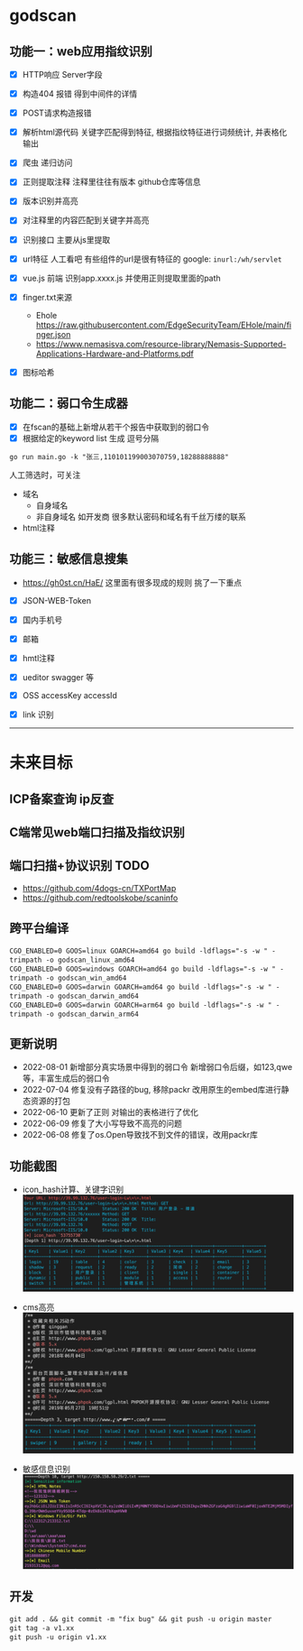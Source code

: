 # godscan

## 功能一：web应用指纹识别 
- [x] HTTP响应 Server字段
- [x] 构造404 报错 得到中间件的详情
- [x] POST请求构造报错 
- [x] 解析html源代码 关键字匹配得到特征, 根据指纹特征进行词频统计, 并表格化输出
- [x] 爬虫 递归访问
- [x] 正则提取注释 注释里往往有版本 github仓库等信息
- [x] 版本识别并高亮
- [x] 对注释里的内容匹配到关键字并高亮
- [x] 识别接口 主要从js里提取
- [x] url特征 人工看吧 有些组件的url是很有特征的 google: `inurl:/wh/servlet`
- [x] vue.js 前端 识别app.xxxx.js 并使用正则提取里面的path
- [x] finger.txt来源
  * Ehole https://raw.githubusercontent.com/EdgeSecurityTeam/EHole/main/finger.json
  * https://www.nemasisva.com/resource-library/Nemasis-Supported-Applications-Hardware-and-Platforms.pdf
  
- [x] 图标哈希

## 功能二：弱口令生成器
- [x] 在fscan的基础上新增从若干个报告中获取到的弱口令
- [x] 根据给定的keyword list 生成 逗号分隔

`go run main.go -k "张三,110101199003070759,18288888888"`

人工筛选时，可关注
* 域名 
  * 自身域名
  * 非自身域名 如开发商 很多默认密码和域名有千丝万缕的联系
* html注释


## 功能三：敏感信息搜集
* https://gh0st.cn/HaE/
这里面有很多现成的规则 挑了一下重点
- [x] JSON-WEB-Token
- [x] 国内手机号
- [x] 邮箱
- [x] hmtl注释
- [x] ueditor swagger 等
- [x] OSS accessKey accessId
- [x] link 识别  


---
# 未来目标

## ICP备案查询 ip反查

## C端常见web端口扫描及指纹识别

## 端口扫描+协议识别 TODO
* https://github.com/4dogs-cn/TXPortMap
* https://github.com/redtoolskobe/scaninfo


## 跨平台编译
```
CGO_ENABLED=0 GOOS=linux GOARCH=amd64 go build -ldflags="-s -w " -trimpath -o godscan_linux_amd64 
CGO_ENABLED=0 GOOS=windows GOARCH=amd64 go build -ldflags="-s -w " -trimpath -o godscan_win_amd64
CGO_ENABLED=0 GOOS=darwin GOARCH=amd64 go build -ldflags="-s -w " -trimpath -o godscan_darwin_amd64
CGO_ENABLED=0 GOOS=darwin GOARCH=arm64 go build -ldflags="-s -w " -trimpath -o godscan_darwin_arm64
```


## 更新说明
* 2022-08-01 新增部分真实场景中得到的弱口令 新增弱口令后缀，如123,qwe等，丰富生成后的弱口令
* 2022-07-04 修复没有子路径的bug, 移除packr 改用原生的embed库进行静态资源的打包
* 2022-06-10 更新了正则 对输出的表格进行了优化
* 2022-06-09 修复了大小写导致不高亮的问题
* 2022-06-08 修复了os.Open导致找不到文件的错误，改用packr库

## 功能截图
* icon_hash计算、关键字识别
![image](https://github.com/godspeedcurry/godscan/blob/master/images/img1.jpg)

* cms高亮
![image](https://github.com/godspeedcurry/godscan/blob/master/images/img2.png)

* 敏感信息识别
![image](https://github.com/godspeedcurry/godscan/blob/master/images/img3.png)

## 开发
```
git add . && git commit -m "fix bug" && git push -u origin master
git tag -a v1.xx
git push -u origin v1.xx
```